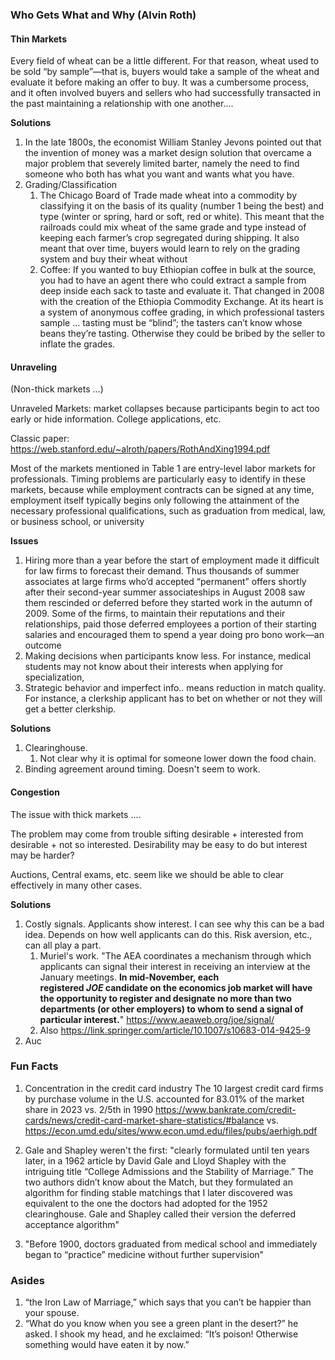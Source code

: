 ### Who Gets What and Why (Alvin Roth)

#### Thin Markets

Every field of wheat can be a little different. For that reason, wheat used to be sold “by sample”—that is, buyers would take a sample of the wheat and evaluate it before making an offer to buy. It was a cumbersome process, and it often involved buyers and sellers who had successfully transacted in the past maintaining a relationship with one another....

**Solutions**

1. In the late 1800s, the economist William Stanley Jevons pointed out that the invention of money was a market design solution that overcame a major problem that severely limited barter, namely the need to find someone who both has what you want and wants what you have.
2. Grading/Classification
	1. The Chicago Board of Trade made wheat into a commodity by classifying it on the basis of its quality (number 1 being the best) and type (winter or spring, hard or soft, red or white). This meant that the railroads could mix wheat of the same grade and type instead of keeping each farmer’s crop segregated during shipping. It also meant that over time, buyers would learn to rely on the grading system and buy their wheat without 
	2. Coffee: If you wanted to buy Ethiopian coffee in bulk at the source, you had to have an agent there who could extract a sample from deep inside each sack to taste and evaluate it. That changed in 2008 with the creation of the Ethiopia Commodity Exchange. At its heart is a system of anonymous coffee grading, in which professional tasters sample ... tasting must be “blind”; the tasters can’t know whose beans they’re tasting. Otherwise they could be bribed by the seller to inflate the grades.

#### Unraveling

(Non-thick markets ...)

Unraveled Markets: market collapses because participants begin to act too early or hide information. College applications, etc.

Classic paper: https://web.stanford.edu/~alroth/papers/RothAndXing1994.pdf

Most of the markets mentioned in Table 1 are entry-level labor markets for professionals. Timing problems are particularly easy to identify in these markets, because while employment contracts can be signed at any time, employment itself typically begins only following the attainment of the necessary professional qualifications, such as graduation from medical, law, or business school, or university

**Issues**
1. Hiring more than a year before the start of employment made it difficult for law firms to forecast their demand. Thus thousands of summer associates at large firms who’d accepted “permanent” offers shortly after their second-year summer associateships in August 2008 saw them rescinded or deferred before they started work in the autumn of 2009. Some of the firms, to maintain their reputations and their relationships, paid those deferred employees a portion of their starting salaries and encouraged them to spend a year doing pro bono work—an outcome
2. Making decisions when participants know less. For instance, medical students may not know about their interests when applying for specialization,
3. Strategic behavior and imperfect info.. means reduction in match quality. For instance, a clerkship applicant has to bet on whether or not they will get a better clerkship. 

**Solutions**

1. Clearinghouse. 
	1. Not clear why it is optimal for someone lower down the food chain.
2. Binding agreement around timing. Doesn't seem to work.

#### Congestion

The issue with thick markets ....

The problem may come from trouble sifting desirable + interested from desirable + not so interested. Desirability may be easy to do but interest may be harder?

Auctions, Central exams, etc. seem like we should be able to clear effectively in many other cases.

**Solutions**

1. Costly signals. Applicants show interest. I can see why this can be a bad idea. Depends on how well applicants can do this. Risk aversion, etc., can all play a part.
	1. Muriel's work. "The AEA coordinates a mechanism through which applicants can signal their interest in receiving an interview at the January meetings. **In mid-November, each registered _JOE_ candidate on the economics job market will have the opportunity to register and designate no more than two departments (or other employers) to whom to send a signal of particular interest.**" https://www.aeaweb.org/joe/signal/
	2. Also https://link.springer.com/article/10.1007/s10683-014-9425-9
2. Auc
### Fun Facts

1. Concentration in the credit card industry
	 The 10 largest credit card firms by purchase volume in the U.S. accounted for 83.01% of the market share in 2023 vs. 2/5th in 1990 
	https://www.bankrate.com/credit-cards/news/credit-card-market-share-statistics/#balance vs. https://econ.umd.edu/sites/www.econ.umd.edu/files/pubs/aerhigh.pdf

2. Gale and Shapley weren't the first: "clearly formulated until ten years later, in a 1962 article by David Gale and Lloyd Shapley with the intriguing title “College Admissions and the Stability of Marriage.” The two authors didn’t know about the Match, but they formulated an algorithm for finding stable matchings that I later discovered was equivalent to the one the doctors had adopted for the 1952 clearinghouse. Gale and Shapley called their version the deferred acceptance algorithm"
3. "Before 1900, doctors graduated from medical school and immediately began to “practice” medicine without further supervision"

### Asides
1.  “the Iron Law of Marriage,” which says that you can’t be happier than your spouse.
2. “What do you know when you see a green plant in the desert?” he asked. I shook my head, and he exclaimed: “It’s poison! Otherwise something would have eaten it by now.”
